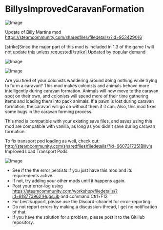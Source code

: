 # BillysImprovedCaravanFormation

![Image](https://i.imgur.com/buuPQel.png)

Update of Billy Martins mod
https://steamcommunity.com/sharedfiles/filedetails/?id=953429016

[strike]Since the major part of this mod is included in 1.3 of the game I will not update this unless requested[/strike] 
Updated by popular demand

![Image](https://i.imgur.com/pufA0kM.png)

	
![Image](https://i.imgur.com/Z4GOv8H.png)


Are you tired of your colonists wandering around doing nothing while trying to form a caravan? This mod makes colonists and animals behave more intelligently during caravan formation. Animals will now move to the caravan spot on their own, and colonists will spend more of their time gathering items and loading them into pack animals. If a pawn is lost during caravan formation, the caravan will go on without them if it can. Also, this mod fixes some bugs in the caravan forming process.

This mod is compatible with your existing save files, and saves using this mod are compatible with vanilla, as long as you didn't save during caravan formation.

To fix transport pod loading as well, check out: http://steamcommunity.com/sharedfiles/filedetails/?id=960731735]Billy's Improved Load Transport Pods


![Image](https://i.imgur.com/PwoNOj4.png)



-  See if the the error persists if you just have this mod and its requirements active.
-  If not, try adding your other mods until it happens again.
-  Post your error-log using https://steamcommunity.com/workshop/filedetails/?id=818773962]HugsLib and command Ctrl+F12
-  For best support, please use the Discord-channel for error-reporting.
-  Do not report errors by making a discussion-thread, I get no notification of that.
-  If you have the solution for a problem, please post it to the GitHub repository.




